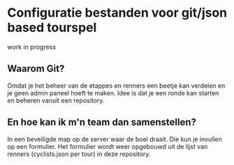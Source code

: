 # Configuratie bestanden voor git/json based tourspel

work in progress

## Waarom Git?

Omdat je het beheer van de etappes en renners een beetje kan verdelen en je geen admin paneel hoeft te maken. Idee is dat je een ronde kan starten en beheren vanuit een repository. 

## En hoe kan ik m'n team dan samenstellen?

In een beveiligde map op de server waar de boel draait. Die kun je invullen op een formulier. Het formulier wordt weer opgebouwd uit de lijst van renners (cyclists.json per tour) in deze repository.
